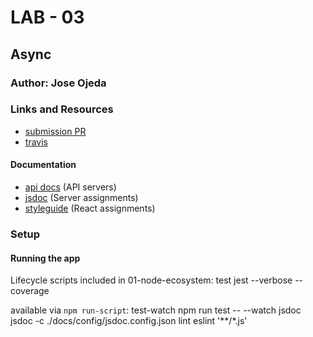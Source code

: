 # LAB - 03

## Async

### Author: Jose Ojeda

### Links and Resources
* [submission PR](http://xyz.com)
* [travis](http://xyz.com)

#### Documentation
* [api docs](http://xyz.com) (API servers)
* [jsdoc](http://xyz.com) (Server assignments)
* [styleguide](http://xyz.com) (React assignments)

### Setup

#### Running the app

Lifecycle scripts included in 01-node-ecosystem:
  test
    jest --verbose --coverage

available via `npm run-script`:
  test-watch
    npm run test -- --watch
  jsdoc
    jsdoc -c ./docs/config/jsdoc.config.json
  lint
    eslint '**/*.js'
  